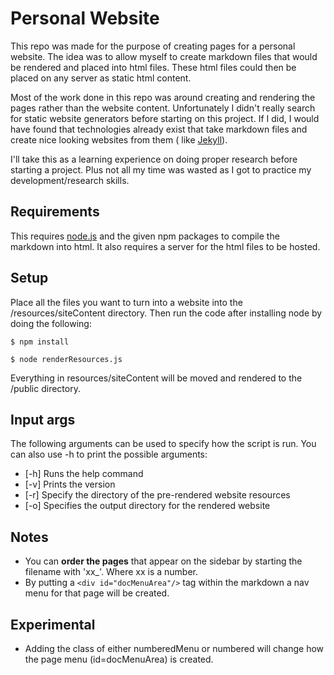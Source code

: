 # **Personal Website**

This repo was made for the purpose of creating pages for a personal website. The idea was to allow myself to create
markdown files that would be rendered and placed into html files. These html files could then be placed on any server as
static html content.

Most of the work done in this repo was around creating and rendering the pages rather than the website content.
Unfortunately I didn't really search for static website generators before starting on this project. If I did, I would
have found that technologies already exist that take markdown files and create nice looking websites from them (
like [Jekyll](https://jekyllrb.com/)).

I'll take this as a learning experience on doing proper research before starting a project. Plus not all my time was
wasted as I got to practice my development/research skills.

## **Requirements**

This requires [node.js](https://nodejs.org/en/download/) and the given npm packages to compile the markdown into html.
It also requires a server for the html files to be hosted.

## **Setup**

Place all the files you want to turn into a website into the /resources/siteContent directory. Then run the code after
installing node by doing the following:

    $ npm install

    $ node renderResources.js

Everything in resources/siteContent will be moved and rendered to the /public directory.

## **Input args**

The following arguments can be used to specify how the script is run. You can also use -h to print the possible
arguments:

- [-h] Runs the help command
- [-v] Prints the version
- [-r] Specify the directory of the pre-rendered website resources
- [-o] Specifies the output directory for the rendered website

## **Notes**

- You can **order the pages** that appear on the sidebar by starting the filename with 'xx_'. Where xx is a number.
- By putting a `<div id="docMenuArea"/>` tag within the markdown a nav menu for that page will be created.

## **Experimental**

- Adding the class of either numberedMenu or numbered will change how the page menu (id=docMenuArea) is created.